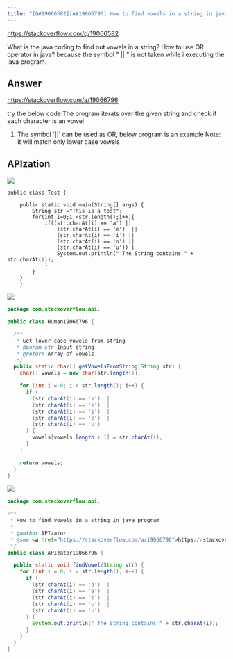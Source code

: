 ```yaml
---
title: "[Q#19066582][A#19066796] How to find vowels in a string in java program"
---
```


https://stackoverflow.com/q/19066582

What is the java coding to find out vowels in a string?
How to use OR operator in java? 
because the symbol &quot; || &quot; is not taken while i executing the java program.

## Answer

https://stackoverflow.com/a/19066796

try the below code 
The program  iterats over the given string and check if each character is an vowel
1. The symbol &#x27;||&#x27; can be used as OR, below program is an example
Note: it will match only lower case vowels

## APIzation

<div class="code-3columns-row">

<div class="code-3columns-column">

<div><img src="/stackoverflow.png" /></div>

```plain
public class Test {

    public static void main(String[] args) {    
        String str ="This is a test";
        for(int i=0;i <str.length();i++){
            if((str.charAt(i) == 'a') || 
                (str.charAt(i) == 'e')  ||
                (str.charAt(i) == 'i') || 
                (str.charAt(i) == 'o') ||
                (str.charAt(i) == 'u')) {
                System.out.println(" The String contains " + str.charAt(i));
            }
        }
    }
    }
```

</div>

<div class="code-3columns-column">

<div><img src="/human.png" /></div>

```java
package com.stackoverflow.api;

public class Human19066796 {

  /**
   * Get lower case vowels from string
   * @param str Input string
   * @return Array of vowels
   */
  public static char[] getVowelsFromString(String str) {
    char[] vowels = new char[str.length()];

    for (int i = 0; i < str.length(); i++) {
      if (
        (str.charAt(i) == 'a') ||
        (str.charAt(i) == 'e') ||
        (str.charAt(i) == 'i') ||
        (str.charAt(i) == 'o') ||
        (str.charAt(i) == 'u')
      ) {
        vowels[vowels.length + 1] = str.charAt(i);
      }
    }

    return vowels;
  }
}

```

</div>

<div class="code-3columns-column">

<div><img src="/apizator.png" /></div>

```java
package com.stackoverflow.api;

/**
 * How to find vowels in a string in java program
 *
 * @author APIzator
 * @see <a href="https://stackoverflow.com/a/19066796">https://stackoverflow.com/a/19066796</a>
 */
public class APIzator19066796 {

  public static void findVowel(String str) {
    for (int i = 0; i < str.length(); i++) {
      if (
        (str.charAt(i) == 'a') ||
        (str.charAt(i) == 'e') ||
        (str.charAt(i) == 'i') ||
        (str.charAt(i) == 'o') ||
        (str.charAt(i) == 'u')
      ) {
        System.out.println(" The String contains " + str.charAt(i));
      }
    }
  }
}

```

</div>

</div>